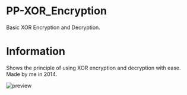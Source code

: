 # PP-XOR_Encryption

Basic XOR Encryption and Decryption.

# Information

Shows the principle of using XOR encryption and decryption with ease. Made by me in 2014.


![preview](https://user-images.githubusercontent.com/25594278/44691270-4240f080-aa5e-11e8-86b1-85b2ec634fd9.png)



